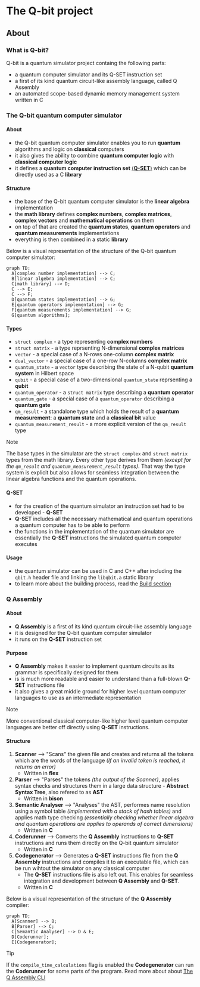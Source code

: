 # The Q-bit project
## About
### What is Q-bit?
  Q-bit is a quantum simulator project containg the following parts:
   - a quantum computer simulator and its Q-SET instruction set
   - a first of its kind quantum circuit-like assembly language, called Q Assembly
   - an automated scope-based dynamic memory management system written in C

### The Q-bit quantum computer simulator
  #### **About**
   - the Q-bit quantum computer simulator enables you to run **quantum** algorithms and logic on **classical** computers
   - it also gives the ability to combine **quantum computer logic** with **classical computer logic**
   - it defines a **quantum computer instruction set** [(**Q-SET**)](#q-set) which can be directly used as a C **library**

  #### **Structure**
   - the base of the Q-bit quantum computer simulator is the **linear algebra** implementation
   - the **math library** defines **complex numbers**, **complex matrices**, **complex vectors** and **mathematical operations** on them
   - on top of that are created the **quantum states**, **quantum operators** and **quantum measurements** implementations
   - everything is then combined in a static **library**

  Below is a visual representation of the structure of the Q-bit quantum computer simulator:
```mermaid
graph TD;
  A[complex number implementation] --> C;
  B[linear algebra implementation] --> C;
  C[math library] --> D;
  C --> E;
  C --> F;
  D[quantum states implementation] --> G;
  E[quantum operators implementation] --> G;
  F[quantum measurements implementation] --> G;
  G[quantum algorithms];
```
  #### **Types**
   - `struct complex` - a type representing **complex numbers**
   - `struct matrix` - a type reprsenting N-dimensional **complex matrices**
   - `vector` - a special case of a N-rows one-column **complex matrix**
   - `dual_vector` - a special case of a one-row N-columns **complex matrix**
   - `quantum_state` - a `vector` type describing the state of a N-qubit **quantum system** in Hilbert space
   - `qubit` - a special case of a two-dimensional `quantum_state` reprsenting a **qubit**
   - `quantum_operator` - a `struct matrix` type describing a **quantum operator**
   - `quantum_gate` - a special case of a `quantum_operator` describing a **quantum gate**
   - `qm_result` - a standalone type which holds the result of a **quantum measurement**: a **quantum state** and a **classical bit** value
   - `quantum_measurement_result` - a more explicit version of the `qm_result` type

> [!NOTE]
> The base types in the simulator are the `struct complex` and `struct matrix` types from the math library. Every other type derives from them _(except for the `qm_result` and `quantum_measurement_result` types)_. That way the type system is explicit but also allows for seamless integration between the linear algebra functions and the quantum operations.

  #### **Q-SET**
   - for the creation of the quantum simulator an instruction set had to be developed - **Q-SET**
   - **Q-SET** includes all the necessary mathematical and quantum operations a quantum computer has to be able to perform
   - the functions in the implementation of the quantum simulator are essentially the **Q-SET** instructions the simulated quantum computer executes

  #### **Usage**
   - the quantum simulator can be used in C and C++ after including the `qbit.h` header file and linking the `libqbit.a` static library
   - to learn more about the building process, read the [Build section]()

### Q Assembly
  #### **About**
   - **Q Assembly** is a first of its kind quantum circuit-like assembly language
   - it is designed for the Q-bit quantum computer simulator
   - it runs on the **Q-SET** instruction set

  #### **Purpose**
   - **Q Assembly** makes it easier to implement quantum circuits as its grammar is specifically designed for them
   - is is much more readable and easier to understand than a full-blown **Q-SET** instructions file
   - it also gives a great middle ground for higher level quantum computer languages to use as an intermediate representation

> [!NOTE]
> More conventional classical computer-like higher level quantum computer languages are better off directly using **Q-SET** instructions.

  #### **Structure**
   1. **Scanner** --> "Scans" the given file and creates and returns all the tokens which are the words of the language _(If an invalid token is reached, it returns an error)_
      - Written in **flex**
   2. **Parser** --> "Parses" the tokens _(the output of the Scanner)_, applies syntax checks and structures them in a large data structure - **Abstract Syntax Tree**, also refered to as **AST**
      - Written in **bison**
   3. **Semantic Analyser** --> "Analyses" the AST, performes name resolution using a symbol table _(implemented with a stack of hash tables)_ and applies math type checking _(essentially checking whether linear algebra and quantum operations are applies to operands of correct dimensions)_
      - Written in **C**
   4. **Coderunner** --> Converts the **Q Assembly** instructions to **Q-SET** instructions and runs them directly on the Q-bit quantum simulator
      - Written in **C**
   5. **Codegenerator** --> Generates a **Q-SET** instructions file from the **Q Assembly** instructions and compiles it to an executable file, which can be run wihtout the simulator on any classical computer
      - The **Q-SET** instructions file is also left out. This enables for seamless integration and development between **Q Assembly** and **Q-SET**.
      - Written in **C**

  Below is a visual representation of the structure of the **Q Assembly** compiler:
```mermaid
graph TD;
  A[Scanner] --> B;
  B[Parser] --> C;
  C[Semantic Analyser] --> D & E;
  D[Coderunner];
  E[Codegenerator];
```
> [!TIP]
> If the `compile_time_calculations` flag is enabled the **Codegenerator** can run the **Coderunner** for some parts of the program. Read more about about [The Q Assembly CLI]()
